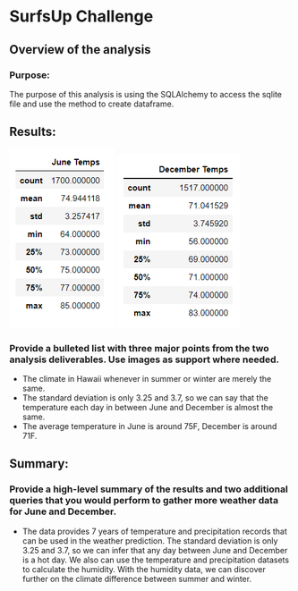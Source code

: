 # SurfsUp Challenge

## Overview of the analysis

### Purpose:
The purpose of this analysis is using the SQLAlchemy to access the sqlite file and use the method to create dataframe.

## Results:
![GITHUB](https://github.com/seafishleo/HW/blob/master/HW9/1.png)
![GITHUB](https://github.com/seafishleo/HW/blob/master/HW9/2.png)
### Provide a bulleted list with three major points from the two analysis deliverables. Use images as support where needed.
- The climate in Hawaii whenever in summer or winter are merely the same.
- The standard deviation is only 3.25 and 3.7, so we can say that the temperature each day in between June and December is almost the same.
- The average temperature in June is around 75F, December is around 71F. 

## Summary: 
### Provide a high-level summary of the results and two additional queries that you would perform to gather more weather data for June and December.
- The data provides 7 years of temperature and precipitation records that can be used in the weather prediction. The standard deviation is only 3.25 and 3.7, so we can infer that any day between June and December is a hot day. We also can use the temperature and precipitation datasets to calculate the humidity. With the humidity data, we can discover further on the climate difference between summer and winter. 